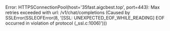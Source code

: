 Error: HTTPSConnectionPool(host='35fast.aigcbest.top', port=443): Max retries exceeded with url: /v1/chat/completions (Caused by SSLError(SSLEOFError(8, '[SSL: UNEXPECTED_EOF_WHILE_READING] EOF occurred in violation of protocol (_ssl.c:1006)')))